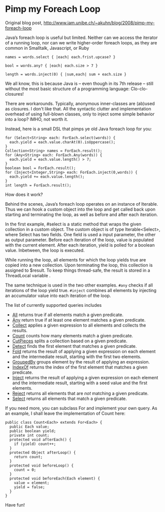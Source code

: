 # Pimp my Foreach Loop

Original blog post, <http://www.iam.unibe.ch/~akuhn/blog/2008/pimp-my-foreach-loop>

Java’s foreach loop is useful but limited. Neither can we access the iterator of a running loop, nor can we write higher-order foreach loops, as they are common in Smalltalk, Javascript, or Ruby

    names = words.select { |each| each.frist.upcase? }     

    bool = words.any? { |each| each.size > 7 }

    length = words.inject(0) { |sum,each| sum + each.size }

We all know, this is because Java is – even though in its 7th release – still without the most basic structure of a programming language: Clo-clo-closures! 

There are workarounds. Typically, anonymous inner-classes are (ab)used as closures. I don't like that. All the syntactic clutter and implementation overhead of using full-blown classes, only to inject some simple behavior into a loop? IMHO, not worth it.

Instead, here is a small DSL that pimps ye old Java foreach loop for you:

	for (Select<String> each: ForEach.select(words)) {
	  each.yield = each.value.charAt(0).isUppercase();
	}
	Collection<String> names = ForEach.result();
	for (Any<String> each: ForEach.Any(words)) {
	  each.yield = each.value.length() > 7;
	}
	boolean bool = ForEach.result();
	for (Inject<Integer,String> each: ForEach.inject(0,words)) {
	  each.yield += each.value.length();
	}
	int length = ForEach.result();

How does it work?

Behind the scenes, Java’s foreach loop operates on an instance of Iterable. Thus we can hook a custom object into the loop and get called back upon starting and terminating the loop, as well as before and after each iteration.

In the first example, #select is a static method that wraps the given collection in a custom object. The custom object is of type Iterable&lt;Select&gt;, where Select has two fields. One field is used a input parameter, the other as output parameter. Before each iteration of the loop, value is populated with the current element. After each iteration, yield is polled for a boolean value. Inbetween, the loop is executed.

While running the loop, all elements for which the loop yields true are copied into a new collection. Upon terminating the loop, this collection is assigned to $result. To keep things thread-safe, the result is stored in a ThreadLocal variable .

The same technique is used in the two other examples. `#any` checks if all iterations of the loop yield true. `#inject` combines all elements by injecting an accumulator value into each iteration of the loop.

The list of currently supported queries includes

- [All](https://github.com/akuhn/foreach/blob/master/ForEach/src/ch/akuhn/foreach/All.java) returns true if all elements match a given predicate.
- [Any](https://github.com/akuhn/foreach/blob/master/ForEach/src/ch/akuhn/foreach/Any.java) return true if at least one element matches a given predicate.
- [Collect](https://github.com/akuhn/foreach/blob/master/ForEach/src/ch/akuhn/foreach/Collect.java) applies a given expression to all elements and collects the results.
- [Count](https://github.com/akuhn/foreach/blob/master/ForEach/src/ch/akuhn/foreach/Count.java) counts how many elements match a given predicate. 
- [CutPieces](https://github.com/akuhn/foreach/blob/master/ForEach/src/ch/akuhn/foreach/CutPieces.java) splits a collection based on a given predicate.
- [Detect](https://github.com/akuhn/foreach/blob/master/ForEach/src/ch/akuhn/foreach/Detect.java) finds the first element that matches a given predicate.
- [Fold](https://github.com/akuhn/foreach/blob/master/ForEach/src/ch/akuhn/foreach/Fold.java) returns the result of applying a given expression on each element and the intermediate result, starting with the first two elements. 
- [GroupedBy](https://github.com/akuhn/foreach/blob/master/ForEach/src/ch/akuhn/foreach/GroupedBy.java) groups element by the result of applying an expression.
- [IndexOf](https://github.com/akuhn/foreach/blob/master/ForEach/src/ch/akuhn/foreach/IndexOf.java) returns the index of the first element that matches a given predicate.
- [Inject](https://github.com/akuhn/foreach/blob/master/ForEach/src/ch/akuhn/foreach/Inject.java) returns the result of applying a given expression on each element and the intermediate result, starting with a seed value and the first elements. 
- [Reject](https://github.com/akuhn/foreach/blob/master/ForEach/src/ch/akuhn/foreach/Reject.java) returns all elements that are *not* matching a given predicate.
- [Select](https://github.com/akuhn/foreach/blob/master/ForEach/src/ch/akuhn/foreach/Select.java) returns all elements that match a given predicate. 

If you need more, you can subclass For<Each> and implement your own query. As an example, I shall leave the implementation of Count here:

	public class Count<Each> extends For<Each> {
	  public Each value;
	  public boolean yield;
	  private int count;
	  protected void afterEach() {
	    if (yield) count++;
	  }
	  protected Object afterLoop() {
	    return count;
	  }
	  protected void beforeLoop() {
	    count = 0;
	  }
	  protected void beforeEach(Each element) {
	    value = element;
	    yield = false;
	  }
	}

Have fun!
